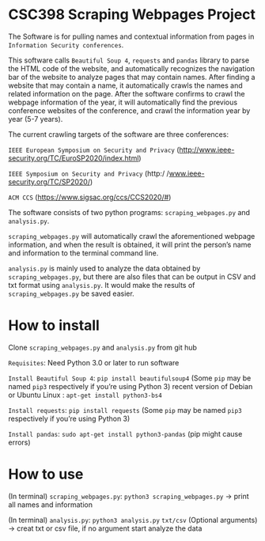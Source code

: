 # CSC398 Scraping Webpages Project
The Software is for pulling names and contextual information from pages in `Information Security conferences`.

This software calls `Beautiful Soup 4`, `requests` and `pandas` library to parse the HTML code of the website, and automatically recognizes the navigation bar of the website to analyze pages that may contain names. After finding a website that may contain a name, it automatically crawls the names and related information on the page. After the software confirms to crawl the webpage information of the year, it will automatically find the previous conference websites of the conference, and crawl the information year by year (5-7 years). 

The current crawling targets of the software are three conferences:

`IEEE European Symposium on Security and Privacy` (http://www.ieee-security.org/TC/EuroSP2020/index.html)

`IEEE Symposium on Security and Privacy` (http:/ /www.ieee-security.org/TC/SP2020/)

`ACM CCS` (https://www.sigsac.org/ccs/CCS2020/#)

The software consists of two python programs: `scraping_webpages.py` and `analysis.py`. 

`scraping_webpages.py` will automatically crawl the aforementioned webpage information, and when the result is obtained, it will print the person’s name and information to the terminal command line. 

`analysis.py` is mainly used to analyze the data obtained by `scraping_webpages.py`, but there are also files that can be output in CSV and txt format using `analysis.py`. It would make the results of `scraping_webpages.py` be saved easier.

# How to install
Clone `scraping_webpages.py` and `analysis.py` from git hub

`Requisites`: Need Python 3.0 or later to run software

`Install Beautiful Soup 4`: `pip install beautifulsoup4` (Some `pip` may be named `pip3` respectively if you’re using Python 3)
recent version of Debian or Ubuntu Linux : `apt-get install python3-bs4`

`Install requests`: `pip install requests` (Some `pip` may be named `pip3` respectively if you’re using Python 3)

`Install pandas`: `sudo apt-get install python3-pandas` (pip might cause errors)

# How to use
(In terminal)
`scraping_webpages.py`: `python3 scraping_webpages.py`  -> print all names and information

(In terminal)
`analysis.py`: `python3 analysis.py` `txt/csv` (Optional arguments) -> creat txt or csv file, if no argument start analyze the data

